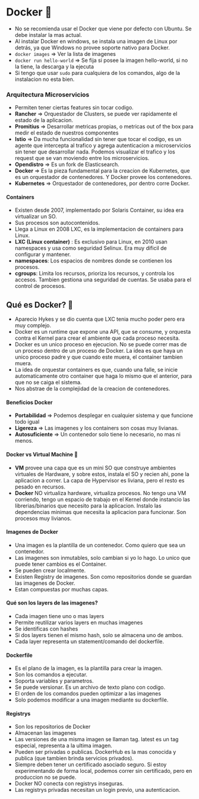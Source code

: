# Docker 🚀️

* No se recomienda usar el Docker que viene por defecto con Ubuntu. Se debe instalar la mas actual.
* Al instalar Docker en windows, se instala una imagen de Linux por detrás, ya que Windows no provee soporte nativo para Docker.
* `docker images` => Ver la lista de imagenes
* `docker run hello-world` => Se fija si posee la imagen hello-world, si no la tiene, la descarga y la ejecuta
* Si tengo que usar `sudo` para cualquiera de los comandos, algo de la instalacion no esta bien.

### Arquitectura Microservicios

* Permiten tener ciertas features sin tocar codigo.
* **Rancher** => Orquestador de Clusters, se puede ver rapidamente el estado de la aplicacion.
* **Promitius** => Desarrollar metricas propias, o metricas out of the box para medir el estado de nuestros componentes
* **Istio** => Da mucha funcionalidad sin tener que tocar el codigo, es un agente que intercepta al trafico y agrega autenticacion a microservicios sin tener que desarrollar nada. Podemos visualizar el trafico y los request que se van moviendo entre los microservicios.
* **Opendistro** => Es un fork de Elasticsearch.
* **Docker** => Es la pieza fundamental para la creacion de Kubernetes, que es un orquestador de contenedores. Y Docker provee los contenedores.
* **Kubernetes** => Orquestador de contenedores, por dentro corre Docker.

#### Containers

* Existen desde 2007, implementado por Solaris Container, su idea era virtualizar un SO.
* Sus procesos son autocontenidos.
* Llega a Linux en 2008 LXC, es la implementacion de containers para Linux.
* **LXC (Linux container)** : Es exclusivo para Linux, en 2010 usan namespaces y usa como seguridad Selinux. Era muy dificil de configurar y mantener.
* **namespaces**: Los espacios de nombres donde se contienen los procesos.
* **cgroups**: Limita los recursos, prioriza los recursos, y controla los accesos. Tambien gestiona una seguridad de cuentas. Se usaba para el control de procesos.

## Qué es Docker? 🚀️

* Aparecio Hykes y se dio cuenta que LXC tenia mucho poder pero era muy complejo.
* Docker es un runtime que expone una API, que se consume, y orquesta contra el Kernel para crear el ambiente que cada proceso necesita.
* Docker es un unico proceso en ejecucion. No se puede correr mas de un proceso dentro de un proceso de Docker. La idea es que haya un unico proceso padre y que cuando este muera, el container tambien muera.
* La idea de orquestar containers es que, cuando una falle, se inicie automaticamente otro container que haga lo mismo que el anterior, para que no se caiga el sistema.
* Nos abstrae de la complejidad de la creacion de contenedores.

#### Beneficios Docker

* **Portabilidad** => Podemos desplegar en cualquier sistema y que funcione todo igual
* **Ligereza** => Las imagenes y los containers son cosas muy livianas.
* **Autosuficiente** => Un contenedor solo tiene lo necesario, no mas ni menos.

#### Docker vs Virtual Machine 👀️ 

* **VM** provee una capa que es un mini SO que construye ambientes virtuales de Hardware, y sobre estos, instala el SO y recien ahi, pone la aplicacion a correr. La capa de Hypervisor es liviana, pero el resto es pesado en recursos.
* **Docker** NO virtualiza hardware, virtualiza procesos. No tengo una VM corriendo, tengo un espacio de trabajo en el Kernel donde instancio las librerias/binarios que necesito para la aplicacion. Instalo las dependencias minimas que necesita la aplicacion para funcionar. Son procesos muy livianos.

#### Imagenes de Docker

* Una imagen es la plantilla de un contenedor. Como quiero que sea un contenedor.
* Las imagenes son inmutables, solo cambian si yo lo hago. Lo unico que puede tener cambios es el Container.
* Se pueden crear localmente.
* Existen Registry de imagenes. Son como repositorios donde se guardan las imagenes de Docker.
* Estan compuestas por muchas capas.

#### Qué son los layers de las imagenes?

* Cada imagen tiene uno o mas layers
* Permite reutilizar varios layers en muchas imagenes
* Se identificas con hashes
* Si dos layers tienen el mismo hash, solo se almacena uno de ambos.
* Cada layer representa un statement/comando del dockerfile.

#### Dockerfile

* Es el plano de la imagen, es la plantilla para crear la imagen.
* Son los comandos a ejecutar.
* Soporta variables y parametros.
* Se puede versionar. Es un archivo de texto plano con codigo.
* El orden de los comandos pueden optimizar a las imagenes
* Solo podemos modificar a una imagen mediante su dockerfile.

#### Registrys

* Son los repositorios de Docker
* Almacenan las imagenes
* Las versiones de una misma imagen se llaman tag. latest es un tag especial, representa a la ultima imagen.
* Pueden ser privadas o publicas. DockerHub es la mas conocida y publica (que tambien brinda servicios privados).
* Siempre deben tener un certificado asociado seguro. Si estoy experimentando de forma local, podemos correr sin certificado, pero en produccion no se puede.
* Docker NO conecta con registrys inseguras.
* Las registrys privadas necesitan un login previo, una autenticacion.
